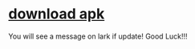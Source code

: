 # [download apk](https://github.com/gemsouls/release_apk/releases)

You will see a message on lark if update! Good Luck!!!